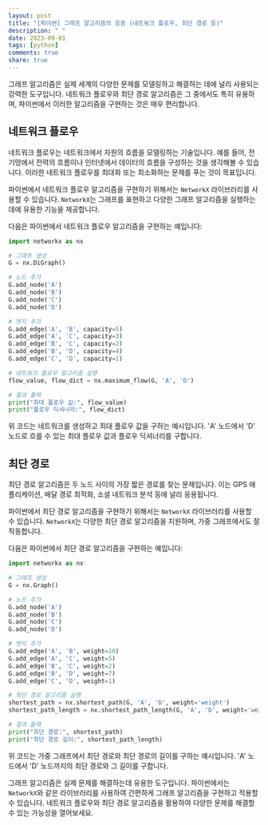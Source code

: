 ```yaml
---
layout: post
title: "[파이썬] 그래프 알고리즘의 응용 (네트워크 플로우, 최단 경로 등)"
description: " "
date: 2023-09-01
tags: [python]
comments: true
share: true
---
```


그래프 알고리즘은 실제 세계의 다양한 문제를 모델링하고 해결하는 데에 널리 사용되는 강력한 도구입니다. 네트워크 플로우와 최단 경로 알고리즘은 그 중에서도 특히 유용하며, 파이썬에서 이러한 알고리즘을 구현하는 것은 매우 편리합니다.

## 네트워크 플로우

네트워크 플로우는 네트워크에서 자원의 흐름을 모델링하는 기술입니다. 예를 들어, 전기망에서 전력의 흐름이나 인터넷에서 데이터의 흐름을 구성하는 것을 생각해볼 수 있습니다. 이러한 네트워크 플로우를 최대화 또는 최소화하는 문제를 푸는 것이 목표입니다.

파이썬에서 네트워크 플로우 알고리즘을 구현하기 위해서는 `NetworkX` 라이브러리를 사용할 수 있습니다. `NetworkX`는 그래프를 표현하고 다양한 그래프 알고리즘을 실행하는 데에 유용한 기능을 제공합니다.

다음은 파이썬에서 네트워크 플로우 알고리즘을 구현하는 예입니다:

```python
import networkx as nx

# 그래프 생성
G = nx.DiGraph()

# 노드 추가
G.add_node('A')
G.add_node('B')
G.add_node('C')
G.add_node('D')

# 엣지 추가
G.add_edge('A', 'B', capacity=5)
G.add_edge('A', 'C', capacity=3)
G.add_edge('B', 'C', capacity=2)
G.add_edge('B', 'D', capacity=4)
G.add_edge('C', 'D', capacity=1)

# 네트워크 플로우 알고리즘 실행
flow_value, flow_dict = nx.maximum_flow(G, 'A', 'D')

# 결과 출력
print("최대 플로우 값:", flow_value)
print("플로우 딕셔너리:", flow_dict)
```

위 코드는 네트워크를 생성하고 최대 플로우 값을 구하는 예시입니다. 'A' 노드에서 'D' 노드로 흐를 수 있는 최대 플로우 값과 플로우 딕셔너리를 구합니다.

## 최단 경로

최단 경로 알고리즘은 두 노드 사이의 가장 짧은 경로를 찾는 문제입니다. 이는 GPS 애플리케이션, 배달 경로 최적화, 소셜 네트워크 분석 등에 널리 응용됩니다.

파이썬에서 최단 경로 알고리즘을 구현하기 위해서는 `NetworkX` 라이브러리를 사용할 수 있습니다. `NetworkX`는 다양한 최단 경로 알고리즘을 지원하며, 가중 그래프에서도 잘 작동합니다.

다음은 파이썬에서 최단 경로 알고리즘을 구현하는 예입니다:

```python
import networkx as nx

# 그래프 생성
G = nx.Graph()

# 노드 추가
G.add_node('A')
G.add_node('B')
G.add_node('C')
G.add_node('D')

# 엣지 추가
G.add_edge('A', 'B', weight=10)
G.add_edge('A', 'C', weight=5)
G.add_edge('B', 'C', weight=2)
G.add_edge('B', 'D', weight=7)
G.add_edge('C', 'D', weight=1)

# 최단 경로 알고리즘 실행
shortest_path = nx.shortest_path(G, 'A', 'D', weight='weight')
shortest_path_length = nx.shortest_path_length(G, 'A', 'D', weight='weight')

# 결과 출력
print("최단 경로:", shortest_path)
print("최단 경로 길이:", shortest_path_length)
```

위 코드는 가중 그래프에서 최단 경로와 최단 경로의 길이를 구하는 예시입니다. 'A' 노드에서 'D' 노드까지의 최단 경로와 그 길이를 구합니다.

그래프 알고리즘은 실제 문제를 해결하는데 유용한 도구입니다. 파이썬에서는 `NetworkX`와 같은 라이브러리를 사용하여 간편하게 그래프 알고리즘을 구현하고 적용할 수 있습니다. 네트워크 플로우와 최단 경로 알고리즘을 활용하여 다양한 문제를 해결할 수 있는 가능성을 열어보세요.